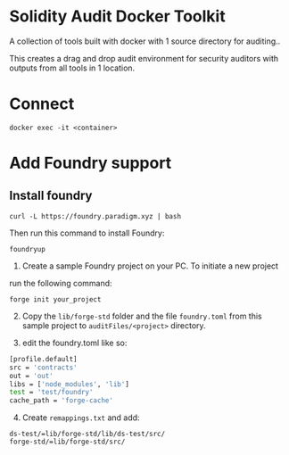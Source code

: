# Solidity Audit  Docker Toolkit

A collection of tools built with docker with 1 source directory for auditing..

This creates a drag and drop audit environment for security auditors with outputs from all tools in 1 location.

#  Connect

` docker exec -it <container>  `


# Add Foundry support

## Install foundry

`curl -L https://foundry.paradigm.xyz | bash` 

Then run this command to install Foundry:

`foundryup`


1. Create a sample Foundry project on your PC. To initiate a new project 
   
run the following command:

`forge init your_project`

2. Copy the `lib/forge-std` folder and the file `foundry.toml` from this sample project to `auditFiles/<project>` directory.

3. edit the foundry.toml like so:

```bash
[profile.default]
src = 'contracts'
out = 'out'
libs = ['node_modules', 'lib']
test = 'test/foundry'
cache_path = 'forge-cache'

```

4. Create `remappings.txt` and add:

```
ds-test/=lib/forge-std/lib/ds-test/src/
forge-std/=lib/forge-std/src/

```